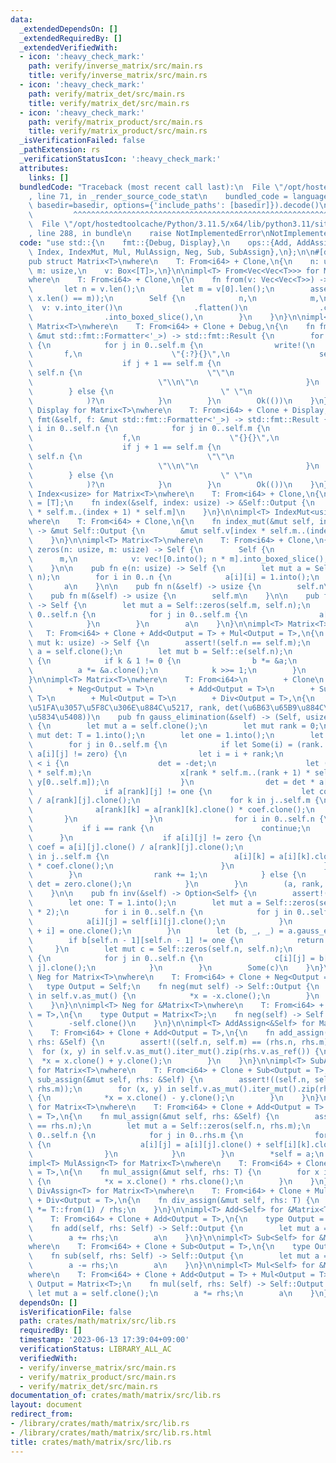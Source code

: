 ```yaml
---
data:
  _extendedDependsOn: []
  _extendedRequiredBy: []
  _extendedVerifiedWith:
  - icon: ':heavy_check_mark:'
    path: verify/inverse_matrix/src/main.rs
    title: verify/inverse_matrix/src/main.rs
  - icon: ':heavy_check_mark:'
    path: verify/matrix_det/src/main.rs
    title: verify/matrix_det/src/main.rs
  - icon: ':heavy_check_mark:'
    path: verify/matrix_product/src/main.rs
    title: verify/matrix_product/src/main.rs
  _isVerificationFailed: false
  _pathExtension: rs
  _verificationStatusIcon: ':heavy_check_mark:'
  attributes:
    links: []
  bundledCode: "Traceback (most recent call last):\n  File \"/opt/hostedtoolcache/Python/3.11.5/x64/lib/python3.11/site-packages/onlinejudge_verify/documentation/build.py\"\
    , line 71, in _render_source_code_stat\n    bundled_code = language.bundle(stat.path,\
    \ basedir=basedir, options={'include_paths': [basedir]}).decode()\n          \
    \         ^^^^^^^^^^^^^^^^^^^^^^^^^^^^^^^^^^^^^^^^^^^^^^^^^^^^^^^^^^^^^^^^^^^^^^^^^^^^^^^^^\n\
    \  File \"/opt/hostedtoolcache/Python/3.11.5/x64/lib/python3.11/site-packages/onlinejudge_verify/languages/rust.py\"\
    , line 288, in bundle\n    raise NotImplementedError\nNotImplementedError\n"
  code: "use std::{\n    fmt::{Debug, Display},\n    ops::{Add, AddAssign, Div, DivAssign,\
    \ Index, IndexMut, Mul, MulAssign, Neg, Sub, SubAssign},\n};\n\n#[derive(Clone)]\n\
    pub struct Matrix<T>\nwhere\n    T: From<i64> + Clone,\n{\n    n: usize,\n   \
    \ m: usize,\n    v: Box<[T]>,\n}\n\nimpl<T> From<Vec<Vec<T>>> for Matrix<T>\n\
    where\n    T: From<i64> + Clone,\n{\n    fn from(v: Vec<Vec<T>>) -> Self {\n \
    \       let n = v.len();\n        let m = v[0].len();\n        assert!(v.iter().all(|x|\
    \ x.len() == m));\n        Self {\n            n,\n            m,\n          \
    \  v: v.into_iter()\n                .flatten()\n                .collect::<Vec<_>>()\n\
    \                .into_boxed_slice(),\n        }\n    }\n}\n\nimpl<T> Debug for\
    \ Matrix<T>\nwhere\n    T: From<i64> + Clone + Debug,\n{\n    fn fmt(&self, f:\
    \ &mut std::fmt::Formatter<'_>) -> std::fmt::Result {\n        for i in 0..self.n\
    \ {\n            for j in 0..self.m {\n                write!(\n             \
    \       f,\n                    \"{:?}{}\",\n                    self[i][j],\n\
    \                    if j + 1 == self.m {\n                        if i + 1 ==\
    \ self.n {\n                            \"\"\n                        } else {\n\
    \                            \"\\n\"\n                        }\n            \
    \        } else {\n                        \" \"\n                    }\n    \
    \            )?\n            }\n        }\n        Ok(())\n    }\n}\n\nimpl<T>\
    \ Display for Matrix<T>\nwhere\n    T: From<i64> + Clone + Display,\n{\n    fn\
    \ fmt(&self, f: &mut std::fmt::Formatter<'_>) -> std::fmt::Result {\n        for\
    \ i in 0..self.n {\n            for j in 0..self.m {\n                write!(\n\
    \                    f,\n                    \"{}{}\",\n                    self[i][j],\n\
    \                    if j + 1 == self.m {\n                        if i + 1 ==\
    \ self.n {\n                            \"\"\n                        } else {\n\
    \                            \"\\n\"\n                        }\n            \
    \        } else {\n                        \" \"\n                    }\n    \
    \            )?\n            }\n        }\n        Ok(())\n    }\n}\n\nimpl<T>\
    \ Index<usize> for Matrix<T>\nwhere\n    T: From<i64> + Clone,\n{\n    type Output\
    \ = [T];\n    fn index(&self, index: usize) -> &Self::Output {\n        &self.v[index\
    \ * self.m..(index + 1) * self.m]\n    }\n}\n\nimpl<T> IndexMut<usize> for Matrix<T>\n\
    where\n    T: From<i64> + Clone,\n{\n    fn index_mut(&mut self, index: usize)\
    \ -> &mut Self::Output {\n        &mut self.v[index * self.m..(index + 1) * self.m]\n\
    \    }\n}\n\nimpl<T> Matrix<T>\nwhere\n    T: From<i64> + Clone,\n{\n    pub fn\
    \ zeros(n: usize, m: usize) -> Self {\n        Self {\n            n,\n      \
    \      m,\n            v: vec![0.into(); n * m].into_boxed_slice(),\n        }\n\
    \    }\n\n    pub fn e(n: usize) -> Self {\n        let mut a = Self::zeros(n,\
    \ n);\n        for i in 0..n {\n            a[i][i] = 1.into();\n        }\n \
    \       a\n    }\n\n    pub fn n(&self) -> usize {\n        self.n\n    }\n\n\
    \    pub fn m(&self) -> usize {\n        self.m\n    }\n\n    pub fn transpose(&self)\
    \ -> Self {\n        let mut a = Self::zeros(self.m, self.n);\n        for i in\
    \ 0..self.n {\n            for j in 0..self.m {\n                a[j][i] = self[i][j].clone();\n\
    \            }\n        }\n        a\n    }\n}\n\nimpl<T> Matrix<T>\nwhere\n \
    \   T: From<i64> + Clone + Add<Output = T> + Mul<Output = T>,\n{\n    pub fn pow(&self,\
    \ mut k: usize) -> Self {\n        assert!(self.n == self.m);\n        let mut\
    \ a = self.clone();\n        let mut b = Self::e(self.n);\n        while k > 0\
    \ {\n            if k & 1 != 0 {\n                b *= &a;\n            }\n  \
    \          a *= &a.clone();\n            k >>= 1;\n        }\n        b\n    }\n\
    }\n\nimpl<T> Matrix<T>\nwhere\n    T: From<i64>\n        + Clone\n        + Eq\n\
    \        + Neg<Output = T>\n        + Add<Output = T>\n        + Sub<Output =\
    \ T>\n        + Mul<Output = T>\n        + Div<Output = T>,\n{\n    // (\u6383\
    \u51FA\u3057\u5F8C\u306E\u884C\u5217, rank, det(\u6B63\u65B9\u884C\u5217\u306E\
    \u5834\u5408))\n    pub fn gauss_elimination(&self) -> (Self, usize, Option<T>)\
    \ {\n        let mut a = self.clone();\n        let mut rank = 0;\n        let\
    \ mut det: T = 1.into();\n        let one = 1.into();\n        let zero = 0.into();\n\
    \        for j in 0..self.m {\n            if let Some(i) = (rank..self.n).position(|i|\
    \ a[i][j] != zero) {\n                let i = i + rank;\n                if rank\
    \ < i {\n                    det = -det;\n                    let (x, y) = a.v.split_at_mut(i\
    \ * self.m);\n                    x[rank * self.m..(rank + 1) * self.m].swap_with_slice(&mut\
    \ y[0..self.m]);\n                }\n                det = det * a[rank][j].clone();\n\
    \                if a[rank][j] != one {\n                    let coef = one.clone()\
    \ / a[rank][j].clone();\n                    for k in j..self.m {\n          \
    \              a[rank][k] = a[rank][k].clone() * coef.clone();\n             \
    \       }\n                }\n                for i in 0..self.n {\n         \
    \           if i == rank {\n                        continue;\n              \
    \      }\n                    if a[i][j] != zero {\n                        let\
    \ coef = a[i][j].clone() / a[rank][j].clone();\n                        for k\
    \ in j..self.m {\n                            a[i][k] = a[i][k].clone() - a[rank][k].clone()\
    \ * coef.clone();\n                        }\n                    }\n        \
    \        }\n                rank += 1;\n            } else {\n               \
    \ det = zero.clone();\n            }\n        }\n        (a, rank, Some(det))\n\
    \    }\n\n    pub fn inv(&self) -> Option<Self> {\n        assert!(self.n == self.m);\n\
    \        let one: T = 1.into();\n        let mut a = Self::zeros(self.n, self.n\
    \ * 2);\n        for i in 0..self.n {\n            for j in 0..self.n {\n    \
    \            a[i][j] = self[i][j].clone();\n            }\n            a[i][self.n\
    \ + i] = one.clone();\n        }\n        let (b, _, _) = a.gauss_elimination();\n\
    \        if b[self.n - 1][self.n - 1] != one {\n            return None;\n   \
    \     }\n        let mut c = Self::zeros(self.n, self.n);\n        for i in 0..self.n\
    \ {\n            for j in 0..self.n {\n                c[i][j] = b[i][self.n +\
    \ j].clone();\n            }\n        }\n        Some(c)\n    }\n}\n\nimpl<T>\
    \ Neg for Matrix<T>\nwhere\n    T: From<i64> + Clone + Neg<Output = T>,\n{\n \
    \   type Output = Self;\n    fn neg(mut self) -> Self::Output {\n        for x\
    \ in self.v.as_mut() {\n            *x = -x.clone();\n        }\n        self\n\
    \    }\n}\n\nimpl<T> Neg for &Matrix<T>\nwhere\n    T: From<i64> + Clone + Neg<Output\
    \ = T>,\n{\n    type Output = Matrix<T>;\n    fn neg(self) -> Self::Output {\n\
    \        -self.clone()\n    }\n}\n\nimpl<T> AddAssign<&Self> for Matrix<T>\nwhere\n\
    \    T: From<i64> + Clone + Add<Output = T>,\n{\n    fn add_assign(&mut self,\
    \ rhs: &Self) {\n        assert!((self.n, self.m) == (rhs.n, rhs.m));\n      \
    \  for (x, y) in self.v.as_mut().iter_mut().zip(rhs.v.as_ref()) {\n          \
    \  *x = x.clone() + y.clone();\n        }\n    }\n}\n\nimpl<T> SubAssign<&Self>\
    \ for Matrix<T>\nwhere\n    T: From<i64> + Clone + Sub<Output = T>,\n{\n    fn\
    \ sub_assign(&mut self, rhs: &Self) {\n        assert!((self.n, self.m) == (rhs.n,\
    \ rhs.m));\n        for (x, y) in self.v.as_mut().iter_mut().zip(rhs.v.as_ref())\
    \ {\n            *x = x.clone() - y.clone();\n        }\n    }\n}\n\nimpl<T> MulAssign<&Self>\
    \ for Matrix<T>\nwhere\n    T: From<i64> + Clone + Add<Output = T> + Mul<Output\
    \ = T>,\n{\n    fn mul_assign(&mut self, rhs: &Self) {\n        assert!(self.m\
    \ == rhs.n);\n        let mut a = Self::zeros(self.n, rhs.m);\n        for i in\
    \ 0..self.n {\n            for j in 0..rhs.m {\n                for k in 0..self.m\
    \ {\n                    a[i][j] = a[i][j].clone() + self[i][k].clone() * rhs[k][j].clone();\n\
    \                }\n            }\n        }\n        *self = a;\n    }\n}\n\n\
    impl<T> MulAssign<T> for Matrix<T>\nwhere\n    T: From<i64> + Clone + Mul<Output\
    \ = T>,\n{\n    fn mul_assign(&mut self, rhs: T) {\n        for x in self.v.as_mut()\
    \ {\n            *x = x.clone() * rhs.clone();\n        }\n    }\n}\n\nimpl<T>\
    \ DivAssign<T> for Matrix<T>\nwhere\n    T: From<i64> + Clone + Mul<Output = T>\
    \ + Div<Output = T>,\n{\n    fn div_assign(&mut self, rhs: T) {\n        *self\
    \ *= T::from(1) / rhs;\n    }\n}\n\nimpl<T> Add<Self> for &Matrix<T>\nwhere\n\
    \    T: From<i64> + Clone + Add<Output = T>,\n{\n    type Output = Matrix<T>;\n\
    \    fn add(self, rhs: Self) -> Self::Output {\n        let mut a = self.clone();\n\
    \        a += rhs;\n        a\n    }\n}\n\nimpl<T> Sub<Self> for &Matrix<T>\n\
    where\n    T: From<i64> + Clone + Sub<Output = T>,\n{\n    type Output = Matrix<T>;\n\
    \    fn sub(self, rhs: Self) -> Self::Output {\n        let mut a = self.clone();\n\
    \        a -= rhs;\n        a\n    }\n}\n\nimpl<T> Mul<Self> for &Matrix<T>\n\
    where\n    T: From<i64> + Clone + Add<Output = T> + Mul<Output = T>,\n{\n    type\
    \ Output = Matrix<T>;\n    fn mul(self, rhs: Self) -> Self::Output {\n       \
    \ let mut a = self.clone();\n        a *= rhs;\n        a\n    }\n}\n"
  dependsOn: []
  isVerificationFile: false
  path: crates/math/matrix/src/lib.rs
  requiredBy: []
  timestamp: '2023-06-13 17:39:04+09:00'
  verificationStatus: LIBRARY_ALL_AC
  verifiedWith:
  - verify/inverse_matrix/src/main.rs
  - verify/matrix_product/src/main.rs
  - verify/matrix_det/src/main.rs
documentation_of: crates/math/matrix/src/lib.rs
layout: document
redirect_from:
- /library/crates/math/matrix/src/lib.rs
- /library/crates/math/matrix/src/lib.rs.html
title: crates/math/matrix/src/lib.rs
---
```

